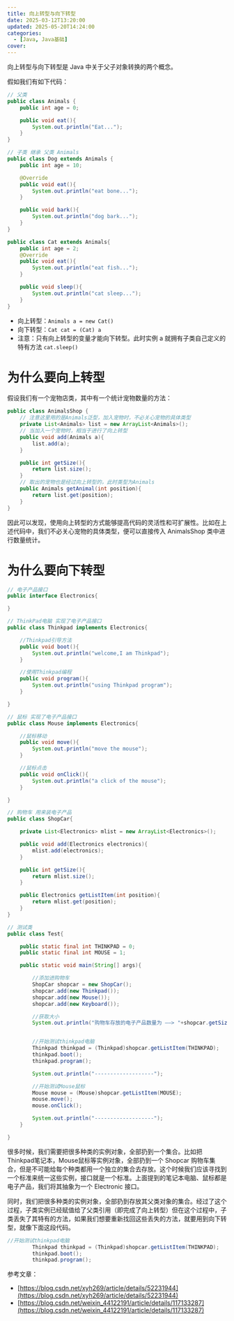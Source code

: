 ```yaml
---
title: 向上转型与向下转型
date: 2025-03-12T13:20:00
updated: 2025-05-20T14:24:00
categories: 
  - [Java, Java基础]
cover: 
---
```


向上转型与向下转型是 Java 中关于父子对象转换的两个概念。


假如我们有如下代码：


```java
// 父类
public class Animals {
    public int age = 0;

    public void eat(){
        System.out.println("Eat...");
    }
}

// 子类 继承 父类 Animals
public class Dog extends Animals {
    public int age = 10;

    @Override
    public void eat(){
        System.out.println("eat bone...");
    }

    public void bark(){
        System.out.println("dog bark...");
    }
}

public class Cat extends Animals{
    public int age = 2;
    @Override
    public void eat(){
        System.out.println("eat fish...");
    }

    public void sleep(){
        System.out.println("cat sleep...");
    }
}
```

- 向上转型：`Animals a = new Cat()`
- 向下转型：`Cat cat = (Cat) a`
- 注意：只有向上转型的变量才能向下转型。此时实例 a 就拥有子类自己定义的特有方法 `cat.sleep()`

# 为什么要向上转型


假设我们有一个宠物店类，其中有一个统计宠物数量的方法：


```java
public class AnimalsShop {
    // 注意这里用的是Animals泛型，加入宠物时，不必关心宠物的具体类型
    private List<Animals> list = new ArrayList<Animals>();
    // 当加入一个宠物时，相当于进行了向上转型
    public void add(Animals a){
        list.add(a);
    }

    public int getSize(){
        return list.size();
    }
    // 取出的宠物也是经过向上转型的，此时类型为Animals
    public Animals getAnimal(int position){
        return list.get(position);
    }
}
```


因此可以发现，使用向上转型的方式能够提高代码的灵活性和可扩展性。比如在上述代码中，我们不必关心宠物的具体类型，便可以直接传入 AnimalsShop 类中进行数量统计。


# 为什么要向下转型


```java
// 电子产品接口
public interface Electronics{

}

// ThinkPad电脑 实现了电子产品接口
public class Thinkpad implements Electronics{

    //Thinkpad引导方法
    public void boot(){
        System.out.println("welcome,I am Thinkpad");        
    }

    //使用Thinkpad编程  
    public void program(){
        System.out.println("using Thinkpad program");
    }

}

// 鼠标 实现了电子产品接口
public class Mouse implements Electronics{

    //鼠标移动
    public void move(){
        System.out.println("move the mouse");       
    }

    //鼠标点击  
    public void onClick(){
        System.out.println("a click of the mouse");
    }

}

// 购物车 用来装电子产品
public class ShopCar{

    private List<Electronics> mlist = new ArrayList<Electronics>();

    public void add(Electronics electronics){
        mlist.add(electronics);
    }

    public int getSize(){
        return mlist.size();
    }

    public Electronics getListItem(int position){
        return mlist.get(position);
    }
}

// 测试类
public class Test{

    public static final int THINKPAD = 0;
    public static final int MOUSE = 1;

    public static void main(String[] args){

        //添加进购物车
        ShopCar shopcar = new ShopCar();
        shopcar.add(new Thinkpad());
        shopcar.add(new Mouse());
        shopcar.add(new Keyboard());

        //获取大小
        System.out.println("购物车存放的电子产品数量为 ——> "+shopcar.getSize());


        //开始测试thinkpad电脑
        Thinkpad thinkpad = (Thinkpad)shopcar.getListItem(THINKPAD);
        thinkpad.boot();
        thinkpad.program();

        System.out.println("-------------------");

        //开始测试Mouse鼠标
        Mouse mouse = (Mouse)shopcar.getListItem(MOUSE);
        mouse.move();
        mouse.onClick();

        System.out.println("-------------------");
    }

}
```


很多时候，我们需要把很多种类的实例对象，全部扔到一个集合。比如把Thinkpad笔记本，Mouse鼠标等实例对象，全部扔到一个 Shopcar 购物车集合，但是不可能给每个种类都用一个独立的集合去存放。这个时候我们应该寻找到一个标准来统一这些实例，接口就是一个标准。上面提到的笔记本电脑、鼠标都是电子产品，我们将其抽象为一个 Electronic 接口。


同时，我们把很多种类的实例对象，全部扔到存放其父类对象的集合。经过了这个过程，子类实例已经赋值给了父类引用（即完成了向上转型）但在这个过程中，子类丢失了其特有的方法，如果我们想要重新找回这些丢失的方法，就要用到向下转型，就像下面这段代码。


```java
//开始测试thinkpad电脑
        Thinkpad thinkpad = (Thinkpad)shopcar.getListItem(THINKPAD);
        thinkpad.boot();
        thinkpad.program();
```


参考文章：

- [https://blog.csdn.net/xyh269/article/details/52231944](https://blog.csdn.net/xyh269/article/details/52231944)
- [https://blog.csdn.net/weixin_44122191/article/details/117133287](https://blog.csdn.net/weixin_44122191/article/details/117133287)
